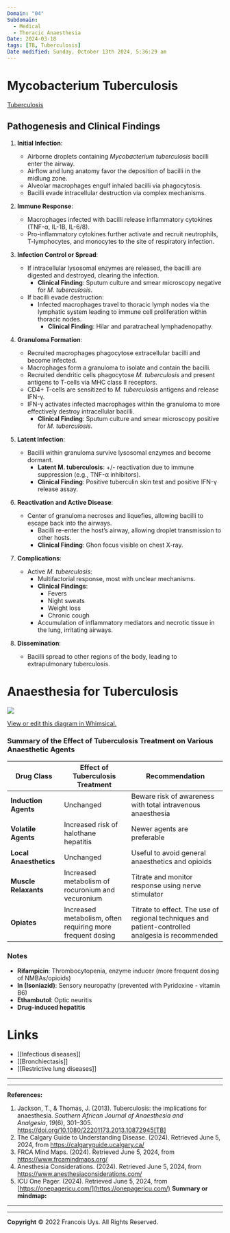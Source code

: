 ```yaml
---
Domain: "04"
Subdomain:
  - Medical
  - Thoracic Anaesthesia
Date: 2024-03-18
tags: [TB, Tuberculosis]
Date modified: Sunday, October 13th 2024, 5:36:29 am
---
```


# Mycobacterium Tuberculosis

[Tuberculosis](https://calgaryguide.ucalgary.ca/Mycobacterium-Tuberculosis/)

## Pathogenesis and Clinical Findings

1. **Initial Infection**:
	
	- Airborne droplets containing _Mycobacterium tuberculosis_ bacilli enter the airway.
	- Airflow and lung anatomy favor the deposition of bacilli in the midlung zone.
	- Alveolar macrophages engulf inhaled bacilli via phagocytosis.
	- Bacilli evade intracellular destruction via complex mechanisms.
2. **Immune Response**:
	
	- Macrophages infected with bacilli release inflammatory cytokines (TNF-α, IL-1B, IL-6/8).
	- Pro-inflammatory cytokines further activate and recruit neutrophils, T-lymphocytes, and monocytes to the site of respiratory infection.
3. **Infection Control or Spread**:
	
	- If intracellular lysosomal enzymes are released, the bacilli are digested and destroyed, clearing the infection.
		- **Clinical Finding**: Sputum culture and smear microscopy negative for _M. tuberculosis_.
	- If bacilli evade destruction:
		- Infected macrophages travel to thoracic lymph nodes via the lymphatic system leading to immune cell proliferation within thoracic nodes.
			- **Clinical Finding**: Hilar and paratracheal lymphadenopathy.
4. **Granuloma Formation**:
	
	- Recruited macrophages phagocytose extracellular bacilli and become infected.
	- Macrophages form a granuloma to isolate and contain the bacilli.
	- Recruited dendritic cells phagocytose _M. tuberculosis_ and present antigens to T-cells via MHC class II receptors.
	- CD4+ T-cells are sensitized to _M. tuberculosis_ antigens and release IFN-γ.
	- IFN-γ activates infected macrophages within the granuloma to more effectively destroy intracellular bacilli.
		- **Clinical Finding**: Sputum culture and smear microscopy positive for _M. tuberculosis_.
5. **Latent Infection**:
	
	- Bacilli within granuloma survive lysosomal enzymes and become dormant.
		- **Latent M. tuberculosis**: +/- reactivation due to immune suppression (e.g., TNF-α inhibitors).
		- **Clinical Finding**: Positive tuberculin skin test and positive IFN-γ release assay.
6. **Reactivation and Active Disease**:
	
	- Center of granuloma necroses and liquefies, allowing bacilli to escape back into the airways.
		- Bacilli re-enter the host’s airway, allowing droplet transmission to other hosts.
		- **Clinical Finding**: Ghon focus visible on chest X-ray.
7. **Complications**:
	
	- Active _M. tuberculosis_:
		- Multifactorial response, most with unclear mechanisms.
		- **Clinical Findings**:
			- Fevers
			- Night sweats
			- Weight loss
			- Chronic cough
		- Accumulation of inflammatory mediators and necrotic tissue in the lung, irritating airways.
8. **Dissemination**:
	
	- Bacilli spread to other regions of the body, leading to extrapulmonary tuberculosis.
# Anaesthesia for Tuberculosis

![](Pasted%20image%2020240702143448.png)

[View or edit this diagram in Whimsical.](https://whimsical.com/anaesthesia-for-tuberculosis-GtvKUCAb5XGZYQfAEkGKyo?ref=chatgpt)

### Summary of the Effect of Tuberculosis Treatment on Various Anaesthetic Agents

|**Drug Class**|**Effect of Tuberculosis Treatment**|**Recommendation**|
|---|---|---|
|**Induction Agents**|Unchanged|Beware risk of awareness with total intravenous anaesthesia|
|**Volatile Agents**|Increased risk of halothane hepatitis|Newer agents are preferable|
|**Local Anaesthetics**|Unchanged|Useful to avoid general anaesthetics and opioids|
|**Muscle Relaxants**|Increased metabolism of rocuronium and vecuronium|Titrate and monitor response using nerve stimulator|
|**Opiates**|Increased metabolism, often requiring more frequent dosing|Titrate to effect. The use of regional techniques and patient-controlled analgesia is recommended|

### Notes

- **Rifampicin**: Thrombocytopenia, enzyme inducer (more frequent dosing of NMBAs/opioids)
- **In (Isoniazid)**: Sensory neuropathy (prevented with Pyridoxine - vitamin B6)
- **Ethambutol**: Optic neuritis
- **Drug-induced hepatitis**

# Links
- [[Infectious diseases]]
- [[Bronchiectasis]]
- [[Restrictive lung diseases]]

---

---
**References:**

1. Jackson, T., & Thomas, J. (2013). Tuberculosis: the implications for anaesthesia. _Southern African Journal of Anaesthesia and Analgesia_, _19_(6), 301–305. https://doi.org/10.1080/22201173.2013.10872945[TB]
2. The Calgary Guide to Understanding Disease. (2024). Retrieved June 5, 2024, from https://calgaryguide.ucalgary.ca/
3. FRCA Mind Maps. (2024). Retrieved June 5, 2024, from https://www.frcamindmaps.org/
4. Anesthesia Considerations. (2024). Retrieved June 5, 2024, from https://www.anesthesiaconsiderations.com/
5. ICU One Pager. (2024). Retrieved June 5, 2024, from [https://onepagericu.com/](https://onepagericu.com/)
**Summary or mindmap:**

---------------------------------------------------------------------------------------------
---
**Copyright**
© 2022 Francois Uys. All Rights Reserved.
